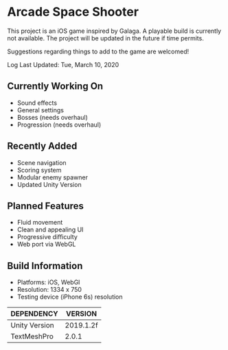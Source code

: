 # Arcade Space Shooter

This project is an iOS game inspired by Galaga. A playable build is currently not available. The project will be updated in the future if time permits. 

Suggestions regarding things to add to the game are welcomed!


Log Last Updated: Tue, March 10, 2020


## Currently Working On
- Sound effects
- General settings
- Bosses (needs overhaul)
- Progression (needs overhaul)

## Recently Added
- Scene navigation
- Scoring system
- Modular enemy spawner
- Updated Unity Version

## Planned Features
- Fluid movement
- Clean and appealing UI
- Progressive difficulty
- Web port via WebGL

## Build Information
- Platforms: iOS, WebGl
- Resolution: 1334 x 750
- Testing device (iPhone 6s) resolution

| DEPENDENCY  |  VERSION |
| ------------- | ------------- |
| Unity Version  | 2019.1.2f |
| TextMeshPro  | 2.0.1 |
